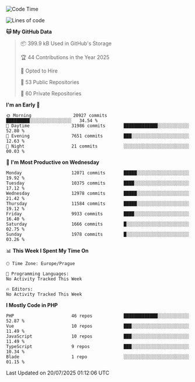 <!--START_SECTION:waka-->
![Code Time](http://img.shields.io/badge/Code%20Time-1%2C584%20hrs%203%20mins-blue)

![Lines of code](https://img.shields.io/badge/From%20Hello%20World%20I%27ve%20Written-17.5%20million%20lines%20of%20code-blue)

**🐱 My GitHub Data** 

> 📦 399.9 kB Used in GitHub's Storage 
 > 
> 🏆 44 Contributions in the Year 2025
 > 
> 💼 Opted to Hire
 > 
> 📜 53 Public Repositories 
 > 
> 🔑 60 Private Repositories 
 > 
**I'm an Early 🐤** 

```text
🌞 Morning                20927 commits       █████████░░░░░░░░░░░░░░░░   34.54 % 
🌆 Daytime                31986 commits       █████████████░░░░░░░░░░░░   52.80 % 
🌃 Evening                7651 commits        ███░░░░░░░░░░░░░░░░░░░░░░   12.63 % 
🌙 Night                  21 commits          ░░░░░░░░░░░░░░░░░░░░░░░░░   00.03 % 
```
📅 **I'm Most Productive on Wednesday** 

```text
Monday                   12071 commits       █████░░░░░░░░░░░░░░░░░░░░   19.92 % 
Tuesday                  10375 commits       ████░░░░░░░░░░░░░░░░░░░░░   17.12 % 
Wednesday                12978 commits       █████░░░░░░░░░░░░░░░░░░░░   21.42 % 
Thursday                 11584 commits       █████░░░░░░░░░░░░░░░░░░░░   19.12 % 
Friday                   9933 commits        ████░░░░░░░░░░░░░░░░░░░░░   16.40 % 
Saturday                 1666 commits        █░░░░░░░░░░░░░░░░░░░░░░░░   02.75 % 
Sunday                   1978 commits        █░░░░░░░░░░░░░░░░░░░░░░░░   03.26 % 
```


📊 **This Week I Spent My Time On** 

```text
🕑︎ Time Zone: Europe/Prague

💬 Programming Languages: 
No Activity Tracked This Week

🔥 Editors: 
No Activity Tracked This Week
```

**I Mostly Code in PHP** 

```text
PHP                      46 repos            █████████████░░░░░░░░░░░░   52.87 % 
Vue                      10 repos            ███░░░░░░░░░░░░░░░░░░░░░░   11.49 % 
JavaScript               10 repos            ███░░░░░░░░░░░░░░░░░░░░░░   11.49 % 
TypeScript               9 repos             ███░░░░░░░░░░░░░░░░░░░░░░   10.34 % 
Blade                    1 repo              ░░░░░░░░░░░░░░░░░░░░░░░░░   01.15 % 
```




 Last Updated on 20/07/2025 01:12:06 UTC
<!--END_SECTION:waka-->
<!--
**AlexKratky/AlexKratky** is a ✨ _special_ ✨ repository because its `README.md` (this file) appears on your GitHub profile.

Here are some ideas to get you started:

- 🔭 I’m currently working on ...
- 🌱 I’m currently learning ...
- 👯 I’m looking to collaborate on ...
- 🤔 I’m looking for help with ...
- 💬 Ask me about ...
- 📫 How to reach me: ...
- 😄 Pronouns: ...
- ⚡ Fun fact: ...
-->
